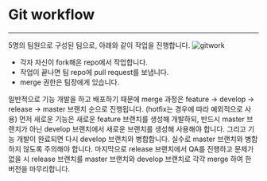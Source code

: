# Git workflow
---
5명의 팀원으로 구성된 팀으로, 아래와 같이 작업을 진행합니다.
![gitwork](https://user-images.githubusercontent.com/31719859/95297484-85b0ee80-08b5-11eb-848f-0f1b495ee6f2.jpg)
+ 각자 자신이 fork해온 repo에서 작업합니다.
+ 작업이 끝나면 팀 repo에 pull request를 보냅니다.
+ merge 권한은 팀장에게 있습니다.

일반적으로 기능 개발을 하고 배포하기 때문에 merge 과정은 feature -> develop -> release -> master 브랜치 순으로 진행됩니다. (hotfix는 경우에 따라 예외적으로 사용)
먼저 새로운 기능은 새로운 feature 브랜치를 생성해 개발하되, 반드시 master 브랜치가 아닌 develop 브랜치에서 새로운 브랜치를 생성해 사용해야 합니다.
그리고 기능 개발이 완료되면 다시 develop 브랜치와 병합합니다. 실수로 master 브랜치와 병합하지 않도록 주의해야 합니다.
마지막으로 release 브랜치에서 QA를 진행하고 문제가 없을 시 release 브랜치를 master 브랜치와 develop 브랜치로 각각 merge 하여 한 버전을 마무리합니다.
